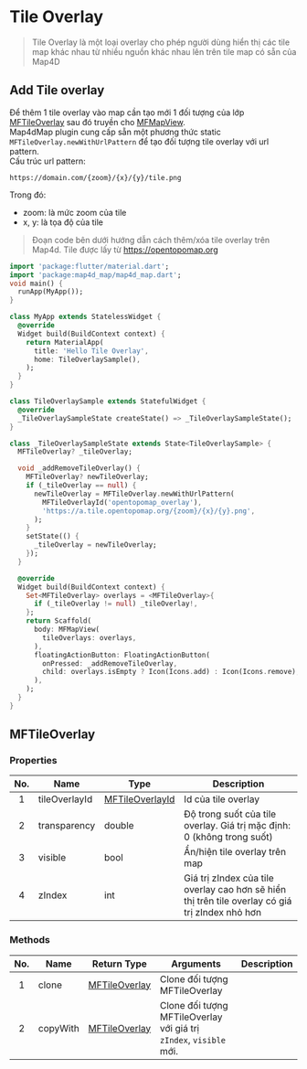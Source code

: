 # Tile Overlay

> Tile Overlay là một loại overlay cho phép người dùng hiển thị các tile map khác nhau từ nhiều nguồn khác nhau lên trên tile map có sẵn của Map4D

## Add Tile overlay

Để thêm 1 tile overlay vào map cần tạo mới 1 đối tượng của lớp [MFTileOverlay](MFTileOverlay) sau đó truyền cho [MFMapView](MFMapView).  
Map4dMap plugin cung cấp sẵn một phương thức static `MFTileOverlay.newWithUrlPattern` để tạo đối tượng tile overlay với url pattern.  
Cấu trúc url pattern:

```
https://domain.com/{zoom}/{x}/{y}/tile.png
```

Trong đó:
* zoom: là mức zoom của tile
* x, y: là tọa độ của tile

> Đoạn code bên dưới hướng dẫn cách thêm/xóa tile overlay trên Map4d. Tile được lấy từ <https://opentopomap.org>

```dart
import 'package:flutter/material.dart';
import 'package:map4d_map/map4d_map.dart';
void main() {
  runApp(MyApp());
}

class MyApp extends StatelessWidget {
  @override
  Widget build(BuildContext context) {
    return MaterialApp(
      title: 'Hello Tile Overlay',
      home: TileOverlaySample(),
    );
  }
}

class TileOverlaySample extends StatefulWidget {
  @override
  _TileOverlaySampleState createState() => _TileOverlaySampleState();
}

class _TileOverlaySampleState extends State<TileOverlaySample> {
  MFTileOverlay? _tileOverlay;

  void _addRemoveTileOverlay() {
    MFTileOverlay? newTileOverlay;
    if (_tileOverlay == null) {
      newTileOverlay = MFTileOverlay.newWithUrlPattern(
        MFTileOverlayId('opentopomap_overlay'),
        'https://a.tile.opentopomap.org/{zoom}/{x}/{y}.png',
      );
    }
    setState(() {
      _tileOverlay = newTileOverlay;
    });
  }

  @override
  Widget build(BuildContext context) {
    Set<MFTileOverlay> overlays = <MFTileOverlay>{
      if (_tileOverlay != null) _tileOverlay!,
    };
    return Scaffold(
      body: MFMapView(
        tileOverlays: overlays,
      ),
      floatingActionButton: FloatingActionButton(
        onPressed: _addRemoveTileOverlay,
        child: overlays.isEmpty ? Icon(Icons.add) : Icon(Icons.remove),
      ),
    );
  }
}
```

## MFTileOverlay

### Properties

| No. | Name | Type | Description |
|:---:|------|------|-------------|
|  1  | tileOverlayId | [MFTileOverlayId](//pub.dev/documentation/map4d_map/latest/map4d_map/MFTileOverlayId-class.html) | Id của tile overlay |
|  2  | transparency  | double | Độ trong suốt của tile overlay. Giá trị mặc định: 0 (không trong suốt) |
|  3  | visible       | bool   | Ẩn/hiện tile overlay trên map |
|  4  | zIndex        | int    | Giá trị zIndex của tile overlay cao hơn sẽ hiển thị trên tile overlay có giá trị zIndex nhỏ hơn |

### Methods

| No. | Name | Return Type | Arguments | Description |
|:-:|-|-|-|-|
| 1 | clone | [MFTileOverlay](//pub.dev/documentation/map4d_map/latest/map4d_map/MFTileOverlay-class.html) | Clone đối tượng MFTileOverlay |
| 2 | copyWith | [MFTileOverlay](//pub.dev/documentation/map4d_map/latest/map4d_map/MFTileOverlay-class.html) | Clone đối tượng MFTileOverlay với giá trị `zIndex`, `visible` mới. |

